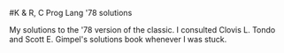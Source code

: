 #K & R, C Prog Lang '78 solutions

My solutions to the '78 version of the classic.
I consulted Clovis L. Tondo and Scott E. Gimpel's
solutions book whenever I was stuck.
